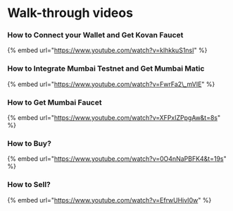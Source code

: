 # Walk-through videos

### How to Connect your Wallet and Get Kovan Faucet

{% embed url="https://www.youtube.com/watch?v=kIhkkuS1nsI" %}



### How to Integrate Mumbai Testnet and Get Mumbai Matic

{% embed url="https://www.youtube.com/watch?v=FwrFa2\_mVIE" %}

### 

### How to Get Mumbai Faucet

{% embed url="https://www.youtube.com/watch?v=XFPxIZPpgAw&t=8s" %}



### How to Buy?

{% embed url="https://www.youtube.com/watch?v=0O4nNaPBFK4&t=19s" %}



### How to Sell?

{% embed url="https://www.youtube.com/watch?v=EfrwUHivI0w" %}



